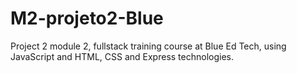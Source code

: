# M2-projeto2-Blue
Project 2 module 2, fullstack training course at Blue Ed Tech, using JavaScript and HTML, CSS and Express technologies.
